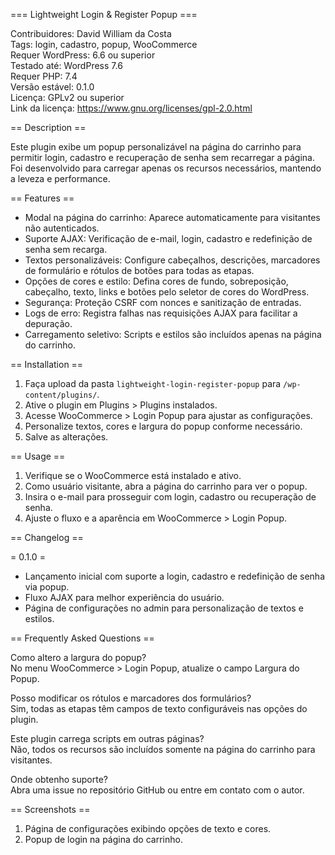 === Lightweight Login & Register Popup ===

Contribuidores: David William da Costa  
Tags: login, cadastro, popup, WooCommerce  
Requer WordPress: 6.6 ou superior  
Testado até: WordPress 7.6  
Requer PHP: 7.4  
Versão estável: 0.1.0  
Licença: GPLv2 ou superior  
Link da licença: https://www.gnu.org/licenses/gpl-2.0.html

== Description ==

Este plugin exibe um popup personalizável na página do carrinho para permitir login, cadastro e recuperação de senha sem recarregar a página. Foi desenvolvido para carregar apenas os recursos necessários, mantendo a leveza e performance.

== Features ==

- Modal na página do carrinho: Aparece automaticamente para visitantes não autenticados.
- Suporte AJAX: Verificação de e-mail, login, cadastro e redefinição de senha sem recarga.
- Textos personalizáveis: Configure cabeçalhos, descrições, marcadores de formulário e rótulos de botões para todas as etapas.
- Opções de cores e estilo: Defina cores de fundo, sobreposição, cabeçalho, texto, links e botões pelo seletor de cores do WordPress.
- Segurança: Proteção CSRF com nonces e sanitização de entradas.
- Logs de erro: Registra falhas nas requisições AJAX para facilitar a depuração.
- Carregamento seletivo: Scripts e estilos são incluídos apenas na página do carrinho.

== Installation ==

1. Faça upload da pasta `lightweight-login-register-popup` para `/wp-content/plugins/`.
2. Ative o plugin em Plugins > Plugins instalados.
3. Acesse WooCommerce > Login Popup para ajustar as configurações.
4. Personalize textos, cores e largura do popup conforme necessário.
5. Salve as alterações.

== Usage ==

1. Verifique se o WooCommerce está instalado e ativo.
2. Como usuário visitante, abra a página do carrinho para ver o popup.
3. Insira o e-mail para prosseguir com login, cadastro ou recuperação de senha.
4. Ajuste o fluxo e a aparência em WooCommerce > Login Popup.

== Changelog ==

= 0.1.0 =

- Lançamento inicial com suporte a login, cadastro e redefinição de senha via popup.
- Fluxo AJAX para melhor experiência do usuário.
- Página de configurações no admin para personalização de textos e estilos.

== Frequently Asked Questions ==

Como altero a largura do popup?  
No menu WooCommerce > Login Popup, atualize o campo Largura do Popup.

Posso modificar os rótulos e marcadores dos formulários?  
Sim, todas as etapas têm campos de texto configuráveis nas opções do plugin.

Este plugin carrega scripts em outras páginas?  
Não, todos os recursos são incluídos somente na página do carrinho para visitantes.

Onde obtenho suporte?  
Abra uma issue no repositório GitHub ou entre em contato com o autor.

== Screenshots ==

1. Página de configurações exibindo opções de texto e cores.
2. Popup de login na página do carrinho.
